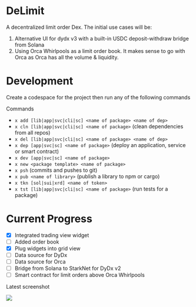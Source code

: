 # DeLimit

A decentralized limit order Dex. The initial use cases will be:
1. Alternative UI for dydx v3 with a built-in USDC deposit-withdraw bridge from Solana
1. Using Orca Whirlpools as a limit order book. It makes sense to go with Orca as Orca has all the volume & liquidity.

# Development

Create a codespace for the project then run any of the following commands

Commands
- `x add [lib|app|svc|cli|sc] <name of package> <name of dep>`
- `x cln [lib|app|svc|cli|sc] <name of package>` (clean dependencies from all repos)
- `x del [lib|app|svc|cli|sc] <name of package> <name of dep>`
- `x dep [app|svc|sc] <name of package>` (deploy an application, service or smart contract)
- `x dev [app|svc|sc] <name of package>`
- `x new <package template> <name of package>`
- `x psh` (commits and pushes to git)
- `x pub <name of library>` (publish a library to npm or cargo)
- `x tkn [sol|sui|xrd] <name of token>`
- `x tst [lib|app|svc|cli|sc] <name of package>` (run tests for a package)

# Current Progress

- [x] Integrated trading view widget
- [ ] Added order book
- [x] Plug widgets into grid view
- [ ] Data source for DyDx
- [ ] Data source for Orca
- [ ] Bridge from Solana to StarkNet for DyDx v2
- [ ] Smart contract for limit orders above Orca Whirlpools

Latest screenshot

![](./docs/current-progress.png)